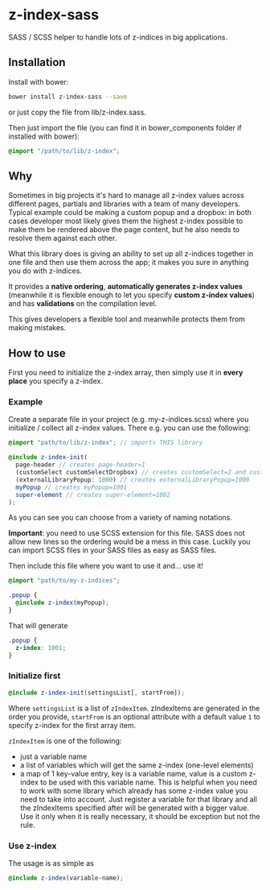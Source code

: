 # z-index-sass

SASS / SCSS helper to handle lots of z-indices in big applications.

## Installation

Install with bower:

```sh
bower install z-index-sass --save
```

or just copy the file from lib/z-index.sass.

Then just import the file (you can find it in bower_components folder if installed with bower):

```SCSS
@import "/path/to/lib/z-index";
```

## Why

Sometimes in big projects it's hard to manage all z-index values across different pages, partials and libraries with a team of many developers. Typical example could be making a custom popup and a dropbox: in both cases developer most likely gives them the highest z-index possible to make them be rendered above the page content, but he also needs to resolve them against each other.

What this library does is giving an ability to set up all z-indices together in one file and then use them across the app; it makes you sure in anything you do with z-indices.

It provides a **native ordering**, **automatically generates z-index values** (meanwhile it is flexible enough to let you specify **custom z-index values**) and has **validations** on the compilation level.

This gives developers a flexible tool and meanwhile protects them from making mistakes.

## How to use

First you need to initialize the z-index array, then simply use it in **every place** you specify a z-index.

### Example

Create a separate file in your project (e.g. my-z-indices.scss) where you initialize / collect all z-index values. There e.g. you can use the following:

```SCSS
@import "path/to/lib/z-index"; // imports THIS library

@include z-index-init(
  page-header // creates page-header=1
  (customSelect customSelectDropbox) // creates customSelect=2 and customSelectDropbox=2
  (externalLibraryPopup: 1000) // creates externalLibraryPopup=1000
  myPopup // creates myPopup=1001
  super-element // creates super-element=1002
);
```

As you can see you can choose from a variety of naming notations.

**Important**: you need to use SCSS extension for this file. SASS does not allow new lines so the ordering would be a mess in this case. Luckily you can import SCSS files in your SASS files as easy as SASS files.

Then include this file where you want to use it and... use it!

```SCSS
@import "path/to/my-z-indices";

.popup {
  @include z-index(myPopup);
}
```

That will generate

```CSS
.popup {
  z-index: 1001;
}
```

### Initialize first

```SCSS
@include z-index-init(settingsList[, startFrom]);
```

Where `settingsList` is a list of `zIndexItem`. zIndexItems are generated in the order you provide, `startFrom` is an optional attribute with a default value `1` to specify z-index for the first array item.

`zIndexItem` is one of the following:
- just a variable name
- a list of variables which will get the same z-index (one-level elements)
- a map of 1 key-value entry, key is a variable name, value is a custom z-index to be used with this variable name. This is helpful when you need to work with some library which already has some z-index value you need to take into account. Just register a variable for that library and all the zIndexItems specified after will be generated with a bigger value. Use it only when it is really necessary, it should be exception but not the rule.

### Use z-index

The usage is as simple as

```SCSS
@include z-index(variable-name);
```
